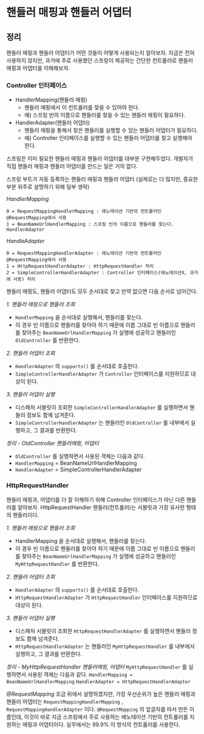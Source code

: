 # 핸들러 매핑과 핸들러 어댑터

## 정리

핸들러 매핑과 핸들러 어댑터가 어떤 것들이 어떻게 사용되는지 알아보자.
지금은 전혀 사용하지 않지만, 과거에 주로 사용했던 스프링이 제공하는 간단한 컨트롤러로 핸들러 매핑과 어댑터를 이해해보자.

### Controller 인터페이스

- HandlerMapping(핸들러 매핑)
  - 핸들러 매핑에서 이 컨트롤러를 찾을 수 있어야 한다.
  - 예) 스프링 빈의 이름으로 핸들러를 찾을 수 있는 핸들러 매핑이 필요하다.
- HandlerAdapter(핸들러 어댑터)
  - 핸들러 매핑을 통해서 찾은 핸들러를 실행할 수 있는 핸들러 어댑터가 필요하다.
  - 예) Controller 인터페이스를 실행할 수 있는 핸들러 어댑터를 찾고 실행해야 한다.

스프링은 이미 필요한 핸들러 매핑과 핸들러 어댑터를 대부분 구현해두었다. 개발자가 직접 핸들러 매핑과 핸들러 어댑터를 만드는 일은 거의 없다.

스프링 부트가 자동 등록하는 핸들러 매핑과 핸들러 어댑터
(실제로는 더 많지만, 중요한 부분 위주로 설명하기 위해 일부 생략)

*HandlerMapping*
```
0 = RequestMappingHandlerMapping : 애노테이션 기반의 컨트롤러인 @RequestMapping에서 사용
1 = BeanNameUrlHandlerMapping : 스프링 빈의 이름으로 핸들러를 찾는다.
HandlerAdapter
```

*HandleAdapter*
```
0 = RequestMappingHandlerAdapter : 애노테이션 기반의 컨트롤러인 @RequestMapping에서 사용
1 = HttpRequestHandlerAdapter : HttpRequestHandler 처리
2 = SimpleControllerHandlerAdapter : Controller 인터페이스(애노테이션X, 과거에 사용) 처리
```
핸들러 매핑도, 핸들러 어댑터도 모두 순서대로 찾고 만약 없으면 다음 순서로 넘어간다.

*1. 핸들러 매핑으로 핸들러 조회*
  - `HandlerMapping` 을 순서대로 실행해서, 핸들러를 찾는다.
  - 이 경우 빈 이름으로 핸들러를 찾아야 하기 때문에 이름 그대로 빈 이름으로 핸들러를 찾아주는 `BeanNameUrlHandlerMapping` 가 실행에 성공하고 핸들러인 `OldController` 를 반환한다.

*2. 핸들러 어댑터 조회*
  - `HandlerAdapter` 의 `supports()` 를 순서대로 호출한다.
  - `SimpleControllerHandlerAdapter` 가 `Controller` 인터페이스를 지원하므로 대상이 된다.

*3. 핸들러 어댑터 실행*
  - 디스패처 서블릿이 조회한 `SimpleControllerHandlerAdapter` 를 실행하면서 핸들러 정보도 함께 넘겨준다.
  - `SimpleControllerHandlerAdapter` 는 핸들러인 `OldController` 를 내부에서 실행하고, 그 결과를 반환한다.

*정리 - OldController 핸들러매핑, 어댑터*
- `OldController` 를 실행하면서 사용된 객체는 다음과 같다.
- `HandlerMapping` = BeanNameUrlHandlerMapping
- `HandlerAdapter` = SimpleControllerHandlerAdapter

### HttpRequestHandler
핸들러 매핑과, 어댑터를 더 잘 이해하기 위해 Controller 인터페이스가 아닌 다른 핸들러를 알아보자. HttpRequestHandler 핸들러(컨트롤러)는 서블릿과 가장 유사한 형태의 핸들러이다.

*1. 핸들러 매핑으로 핸들러 조회*
- HandlerMapping 을 순서대로 실행해서, 핸들러를 찾는다.
- 이 경우 빈 이름으로 핸들러를 찾아야 하기 때문에 이름 그대로 빈 이름으로 핸들러를 찾아주는 `BeanNameUrlHandlerMapping` 가 실행에 성공하고 핸들러인 `MyHttpRequestHandler` 를 반환한다.

*2. 핸들러 어댑터 조회*
- `HandlerAdapter` 의 `supports()` 를 순서대로 호출한다.
- `HttpRequestHandlerAdapter` 가 `HttpRequestHandler` 인터페이스를 지원하므로 대상이 된다.

*3. 핸들러 어댑터 실행*
- 디스패처 서블릿이 조회한 `HttpRequestHandlerAdapter` 를 실행하면서 핸들러 정보도 함께 넘겨준다.
- `HttpRequestHandlerAdapter` 는 핸들러인 `MyHttpRequestHandler` 를 내부에서 실행하고, 그 결과를 반환한다.

*정리 - MyHttpRequestHandler 핸들러매핑, 어댑터*
`MyHttpRequestHandler` 를 실행하면서 사용된 객체는 다음과 같다.
`HandlerMapping = BeanNameUrlHandlerMapping`
`HandlerAdapter = HttpRequestHandlerAdapter`

*@RequestMapping*
조금 뒤에서 설명하겠지만, 가장 우선순위가 높은 핸들러 매핑과 핸들러 어댑터는 `RequestMappingHandlerMapping` ,
`RequestMappingHandlerAdapter` 이다.
`@RequestMapping` 의 앞글자를 따서 만든 이름인데, 이것이 바로 지금 스프링에서 주로 사용하는 애노테이션 기반의 컨트롤러를 지원하는 매핑과 어댑터이다. 실무에서는 99.9% 이 방식의 컨트롤러를 사용한다.
